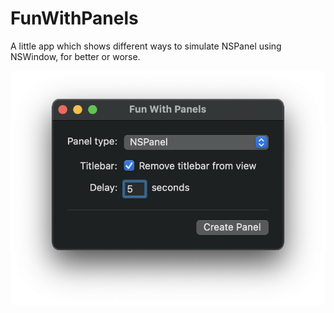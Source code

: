 # FunWithPanels

A little app which shows different ways to simulate NSPanel using NSWindow, for better or worse.

![Fun with panels](funwithpanels.png)